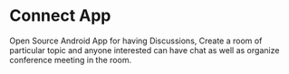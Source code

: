 # Connect App

Open Source Android App for having Discussions, Create a room of particular topic and anyone interested can have chat as well as organize conference meeting in the room.


